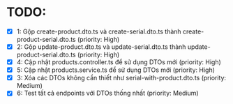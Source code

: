# TODO:

- [x] 1: Gộp create-product.dto.ts và create-serial.dto.ts thành create-product-serial.dto.ts (priority: High)
- [x] 2: Gộp update-product.dto.ts và update-serial.dto.ts thành update-product-serial.dto.ts (priority: High)
- [x] 4: Cập nhật products.controller.ts để sử dụng DTOs mới (priority: High)
- [x] 5: Cập nhật products.service.ts để sử dụng DTOs mới (priority: High)
- [x] 3: Xóa các DTOs không cần thiết như serial-with-product.dto.ts (priority: Medium)
- [x] 6: Test tất cả endpoints với DTOs thống nhất (priority: Medium)
